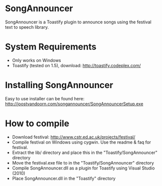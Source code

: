 SongAnnouncer
=============

SongAnnouncer is a Toastify plugin to announce songs using the festival text to speech library.

System Requirements
=============

- Only works on Windows
- Toastify (tested on 1.5), download: http://toastify.codeplex.com/

Installing SongAnnouncer
=============
Easy to use installer can be found here:
http://joostvandoorn.com/songannouncer/SongAnnouncerSetup.exe

How to compile
=============
- Download festival: http://www.cstr.ed.ac.uk/projects/festival/
- Compile festival on Windows using cygwin. Use the readme & faq for festival.
- Extract the lib/ directory and place this in the "Toastify/SongAnnouncer" directory
- Move the festival.exe file to in the "Toastify/SongAnnouncer" directory
- Compile SongAnnouncer.dll as a plugin for Toastify using Visual Studio (2010)
- Place SongAnnouncer.dll in the "Toastify" directory